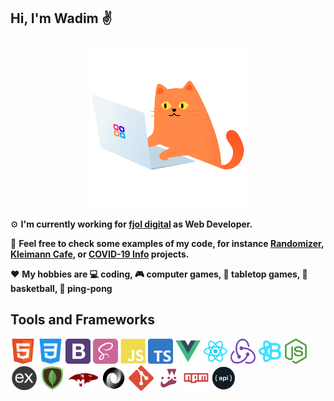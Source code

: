 ## Hi, I'm Wadim :v:

<p align="center">
  <img src="cat-programmer.gif" width="250" height="265"/>
</p>

:gear: **I'm currently working for [fjol digital](https://fjol-digital.de/) as Web Developer.**

:briefcase: **Feel free to check some examples of my code, for instance [Randomizer](https://sempris.github.io/civ_randomizer/), [Kleimann Cafe](https://sempris.github.io/cafe-kleimann/), or [COVID-19 Info](https://covid19-info-sempris.netlify.app/) projects.**

:hearts: **My hobbies are :computer: coding, :video_game: computer games, :game_die: tabletop games, :basketball: basketball, :ping_pong: ping-pong**

## Tools and Frameworks

<img src="html.png" width="40" height="40" title="HTML"/> <img src="css.png" width="40" height="40" title="CSS"> <img src="bootstrap.png" width="40" height="40" title="Bootstrap"> <img src="sass.png" width="40" height="40" title="SASS"> <img src="js.png" width="40" height="40" title="JavaScript"> <img src="typescript.png" width="40" height="40" title="TypeScript"> <img src="vue.png" width="40" height="40" title="Vue"> <img src="react.png" width="40" height="40" title="React"> <img src="redux.png" width="40" height="40" title="Redux"> <img src="react-bootstrap.png" width="40" height="40" title="React-Bootstrap"> <img src="node-js.png" width="35" height="40" title="Node.JS"> <img src="express.png" width="43" height="40" title="Express.JS"> <img src="mongodb.png" width="40" height="40" title="MongoDB"> <img src="mongoose.png" width="50" height="40" title="Mongoose"> <img src="json.png" width="40" height="40" title="JSON"> <img src="git.png" width="40" height="40" title="Git"> <img src="jest.png" width="40" height="40" title="JEST"> <img src="npm.png" width="40" height="40" title="NPM"> <img src="api.png" width="40" height="40" title="REST API">
